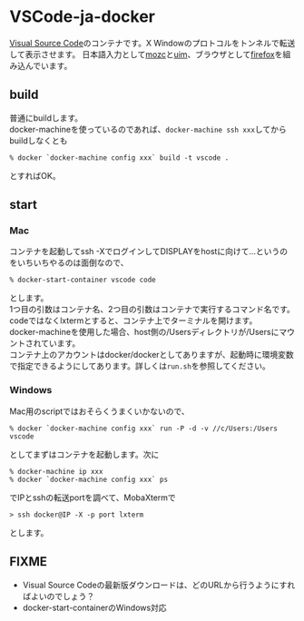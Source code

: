 # VSCode-ja-docker
[Visual Source Code](https://code.visualstudio.com/)のコンテナです。X Windowのプロトコルをトンネルで転送して表示させます。
日本語入力として[mozc](https://github.com/google/mozc)と[uim](https://code.google.com/p/uim/)、ブラウザとして[firefox](https://www.mozilla.org/firefox/)を組み込んでいます。

## build
普通にbuildします。  
docker-machineを使っているのであれば、`docker-machine ssh xxx`してからbuildしなくとも

	% docker `docker-machine config xxx` build -t vscode .
とすればOK。

## start
### Mac
コンテナを起動してssh -XでログインしてDISPLAYをhostに向けて…というのをいちいちやるのは面倒なので、

	% docker-start-container vscode code
とします。  
1つ目の引数はコンテナ名、2つ目の引数はコンテナで実行するコマンド名です。codeではなくlxtermとすると、コンテナ上でターミナルを開けます。  
docker-machineを使用した場合、host側の/Usersディレクトリが/Usersにマウントされています。  
コンテナ上のアカウントはdocker/dockerとしてありますが、起動時に環境変数で指定できるようにしてあります。詳しくは`run.sh`を参照してください。  
### Windows
Mac用のscriptではおそらくうまくいかないので、

	% docker `docker-machine config xxx` run -P -d -v //c/Users:/Users vscode
としてまずはコンテナを起動します。次に

	% docker-machine ip xxx  
	% docker `docker-machine config xxx` ps  
でIPとsshの転送portを調べて、MobaXtermで

	> ssh docker@IP -X -p port lxterm
とします。
	

## FIXME
* Visual Source Codeの最新版ダウンロードは、どのURLから行うようにすればよいのでしょう？
* docker-start-containerのWindows対応